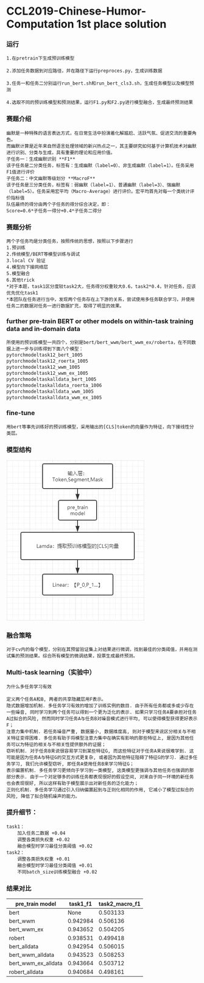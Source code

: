 # CCL2019-Chinese-Humor-Computation 1st place solution 
### 运行
	1.在pretrain下生成预训练模型
	
	2.添加任务数据到对应路径，并在路径下运行preproces.py，生成训练数据
	
	3.任务一和任务二分别运行run_bert.sh和run_bert_cls3.sh，生成任务模型以及模型预测 

	4.选取不同的预训练模型和预测结果，运行F1.py和F2.py进行模型融合，生成最终预测结果

### 赛题介绍
	幽默是一种特殊的语言表达方式，在日常生活中扮演着化解尴尬、活跃气氛、促进交流的重要角色。
	而幽默计算是近年来自然语言处理领域的新兴热点之一，其主要研究如何基于计算机技术对幽默进行识别、分类与生成，具有重要的理论和应用价值。
	子任务一：生成幽默识别 **F1**
	该子任务是二分类任务，标签有：生成幽默（label=0）、非生成幽默（label=1）。任务采用F1值进行评价
	子任务二：中文幽默等级划分 **MacroF**
	该子任务是三分类任务，标签有：弱幽默（label=1）、普通幽默（label=3）、强幽默（label=5）。任务采用宏平均（Macro-Average）进行评价。宏平均首先对每一个类统计评价指标值
	队伍最终的得分由两个子任务的得分综合决定，即：
	Score=0.6*子任务一得分+0.4*子任务二得分
### 赛题分析
	两个子任务均是分类任务，按照传统的思想，按照以下步骤进行
	1.预训练
	2.传统模型/BERT等模型训练与调试
	3.local CV 验证
	4.模型向下接网络层
	5.模型融合
	6.其他trick
	*对于本题，task1区分度较task2大，任务得分权重较大0.6，task2*0.4，针对任务，应该优先优化task1
	*本团队在任务进行当中，发现两个任务存在上下游的关系，尝试使用多任务联合学习，并使用任务二的数据对任务一进行数据扩充，取得了明显的效果。
###  further pre-train BERT or other models on within-task training data and in-domain data
	所使用的预训练模型一共四个，分别是bert/bert_wwm/bert_wwm_ex/roberta，在不同数据上进一步与训练得到下面八个模型： 
	pytorchmodeltask12_bert_1005 
	pytorchmodeltask12_roerta_1005 
	pytorchmodeltask12_wwm_1005 
	pytorchmodeltask12_wwm_ex_1005 
	pytorchmodeltaskalldata_bert_1005 
	pytorchmodeltaskalldata_roerta_1006 
	pytorchmodeltaskalldata_wwm_1005 
	pytorchmodeltaskalldata_wwm_ex_1005 
### fine-tune
	用bert等事先训练好的预训练模型，采用输出的[CLS]token的向量作为特征，向下接线性分类层。 
### 模型结构
![](Readme_data/model.jpg)
### 融合策略
	对于cv内的每个模型，分别在其预留验证集上对结果进行微调，找到最佳的分类阈值，并用在测试集的预测结果。综合所有模型的微调结果，投票生成最终预测。 
### Multi-task learning（实验中）
	为什么多任务学习有效

	定义两个任务A和B, 两者的共享隐藏层用F表示。
	隐式数据增加机制. 多任务学习有效的增加了训练实例的数目. 由于所有任务都或多或少存在一些噪音, 同时学习到两个任务可以得到一个更为泛化的表示. 如果只学习任务A要承担对任务A过拟合的风险, 然而同时学习任务A与任务B对噪音模式进行平均, 可以使得模型获得更好表示F；
	注意力集中机制. 若任务噪音严重, 数据量小, 数据维度高, 则对于模型来说区分相关与不相关特征变得困难. 多任务有助于将模型注意力集中在确实有影响的那些特征上, 是因为其他任务可以为特征的相关与不相关性提供额外的证据；
	窃听机制. 对于任务B来说很容易学习到某些特征G, 而这些特征对于任务A来说很难学到. 这可能是因为任务A与特征G的交互方式更复杂, 或者因为其他特征阻碍了特征G的学习. 通过多任务学习, 我们允许模型窃听, 即任务A使用任务B来学习特征G；
	表示偏置机制. 多任务学习更倾向于学习到一类模型, 这类模型更强调与其他任务也强调的那部分表示. 由于一个对足够多的训练任务都表现很好的假设空间, 对来自于同一环境的新任务也会表现很好, 所以这样有助于模型展示出对新任务的泛化能力；
	正则化机制. 多任务学习通过引入归纳偏置起到与正则化相同的作用, 它减小了模型过拟合的风险, 降低了拟合随机噪声的能力。

### 提升细节：
	task1：
		加入任务二数据 +0.04
		调整各类损失权重 +0.02
		融合模型时学习最佳分类阈值 +0.02 
	task2：
		调整各类损失权重 +0.01
		融合模型时学习最佳分类阈值 +0.01
		不同batch_size训练模型融合 +0.02 
		
### 结果对比

pre_train model  | task1_f1  | task2_macro_f1
 ---- | ----- | ------  
 bert  | None | 0.503133
 bert_wwm  | 0.942984 | 0.506136 
 bert_wwm_ex  | 0.943652 | 0.504205 
 robert  | 0.938531 | 0.499418 
 bert_alldata  | 0.942954 | 0.506015 
 bert_wwm_alldata  | 0.943523 | 0.508253 
 bert_wwm_ex_alldata  | 0.943664 | 0.503712 
 robert_alldata  | 0.940684 | 0.498161 
 
